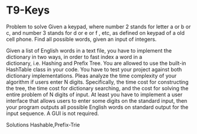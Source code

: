 # T9-Keys

Problem to solve
  Given a keypad, where number 2 stands for letter a or b or c, and number 3 stands for d or e or f , etc, 
  as defined on keypad of a old cell phone. Find all possible words, given an input of integers.
  
   
Given a list of English words in a text file, you have to implement the dictionary in two ways, in order to fast index a word in a     
  dictionary, i.e. Hashing and Prefix Tree.
You are allowed to use the built-in HashTable class in your code. You have to test your project against both dictionary implementations. 
Pleas analyze the time complexity of your algorithm if users enter N digits. Specifically, the time cost for constructing the tree, the   time cost for dictionary searching, and the cost for solving the entire problem of N digits of input.
At least you have to implement a user interface that allows users to enter some digits on the standard input, then your program outputs   all possible English words on standard output for the input sequence. A GUI is not required.

  
  

Solutions
  Hashable,Prefix-Trie
